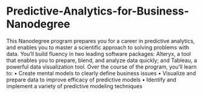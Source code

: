 # Predictive-Analytics-for-Business-Nanodegree
This Nanodegree program prepares you for a career in predictive analytics, and enables you to master a scientific approach to solving problems with data. You’ll build fluency in two leading software packages: Alteryx, a tool that enables you to prepare, blend, and analyze data quickly; and Tableau, a powerful data visualization tool. Over the course of the program, you’ll learn to: • Create mental models to clearly define business issues • Visualize and prepare data to improve efficacy of predictive models • Identify and implement a variety of predictive modeling techniques
